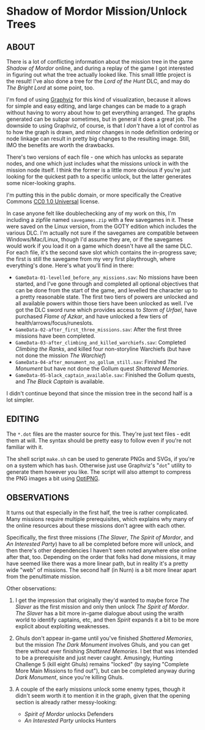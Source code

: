 Shadow of Mordor Mission/Unlock Trees
=====================================

ABOUT
-----

There is a lot of conflicting information about the mission tree in the
game _Shadow of Mordor_ online, and during a replay of the game I got
interested in figuring out what the tree actually looked like.  This
small little project is the result!  I've also done a tree for the
_Lord of the Hunt_ DLC, and may do _The Bright Lord_ at some point,
too.

I'm fond of using [Graphviz](http://www.graphviz.org/) for this kind of
visualization, because it allows for simple and easy editing, and large
changes can be made to a graph without having to worry about how to
get everything arranged.  The graphs generated can be subpar sometimes,
but in general it does a great job.  The downside to using Graphviz, of
course, is that I *don't* have a lot of control as to how the graph is
drawn, and minor changes in node definition ordering or node linkage can
result in pretty big changes to the resulting image.  Still, IMO the
benefits are worth the drawbacks.

There's two versions of each file - one which has unlocks as separate nodes,
and one which just includes what the missions unlock in with the mission
node itself.  I think the former is a little more obvious if you're just
looking for the quickest path to a specific unlock, but the latter generates
some nicer-looking graphs.

I'm putting this in the public domain, or more specifically the Creative
Commons [CC0 1.0 Universal](https://creativecommons.org/publicdomain/zero/1.0/)
license.

In case anyone felt like doublechecking any of my work on this, I'm including
a zipfile named `savegames.zip` with a few savegames in it.  These were
saved on the Linux version, from the GOTY edition which includes the various
DLC.  I'm actually not sure if the savegames are compatible between
Windows/Mac/Linux, though I'd assume they are, or if the savegames would work
if you load it on a game which doesn't have all the same DLC.  For each file,
it's the second save slot which contains the in-progress save; the first is
still the savegame from my very first playthrough, where everything's done.
Here's what you'll find in there:

* `GameData-01-levelled_before_any_missions.sav`: No missions have been started,
  and I've gone through and completed all optional objectives that can be
  done from the start of the game, and levelled the character up to a pretty
  reasonable state.  The first two tiers of powers are unlocked and all available
  powers within those tiers have been unlocked as well.  I've got the DLC sword
  rune which provides access to _Storm of Urfael_, have purchased _Flame of Azkar_,
  and have unlocked a few tiers of health/arrows/focus/runeslots.
* `GameData-02-after_first_three_missions.sav`: After the first three missions
  have been completed.
* `GameData-03-after_climbing_and_killed_warchiefs.sav`: Completed _Climbing the
  Ranks_, and killed four non-storyline Warchiefs (but have not done the mission
  _The Warchief_)
* `GameData-04-after_monument_no_gollum_still.sav`: Finished _The Monument_ but
  have not done the Gollum quest _Shattered Memories_.
* `GameData-05-black_captain_available.sav`: Finished the Gollum quests, and
  _The Black Captain_ is available.

I didn't continue beyond that since the mission tree in the second half is a lot
simpler.

EDITING
-------

The `*.dot` files are the master source for this.  They're just text files -
edit them at will.  The syntax should be pretty easy to follow even if you're
not familiar with it.

The shell script `make.sh` can be used to generate PNGs and SVGs, if you're
on a system which has `bash`.  Otherwise just use Graphviz's "`dot`"
utility to generate them however you like.  The script will also attempt to
compress the PNG images a bit using [OptiPNG](http://optipng.sourceforge.net/).

OBSERVATIONS
------------

It turns out that especially in the first half, the tree is rather complicated.
Many missions require multiple prerequisites, which explains why many of
the online resources about these missions don't agree with each other.

Specifically, the first three missions (_The Slaver_, _The Spirit of Mordor_, and
_An Interested Party_) have to all be completed before more will unlock, and then
there's other dependencies I haven't seen noted anywhere else online after
that, too.  Depending on the order that folks had done missions, it may have
seemed like there was a more linear path, but in reality it's a pretty wide
"web" of missions.  The second half (in Nurn) is a bit more linear apart from
the penultimate mission.

Other observations:

1. I get the impression that originally they'd wanted to maybe force
   _The Slaver_ as the first mission and only then unlock _The Spirit of
   Mordor_.  _The Slaver_ has a bit more in-game dialogue about using
   the wraith world to identify captains, etc, and then _Spirit_ expands it
   a bit to be more explicit about exploiting weaknesses.

2. Ghuls don't appear in-game until you've finished _Shattered Memories_,
   but the mission _The Dark Monument_ involves Ghuls, and you can get
   there without ever finishing _Shattered Memories_.  I bet that was
   intended to be a prerequisite and just never caught.  Amusingly,
   Hunting Challenge 5 (kill eight Ghuls) remains "locked" (by saying
   "Complete More Main Missions to find out"), but can be completed anyway
   during _Dark Monument_, since you're killing Ghuls.

3. A couple of the early missions unlock some enemy types, though it didn't
   seem worth it to mention it in the graph, given that the opening section
   is already rather messy-looking:
     * _Spirit of Mordor_ unlocks Defenders
     * _An Interested Party_ unlocks Hunters
